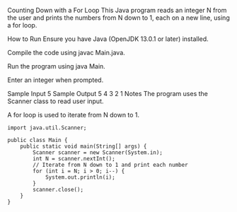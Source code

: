 Counting Down with a For Loop
This Java program reads an integer N from the user and prints the numbers from N down to 1, each on a new line, using a for loop.

How to Run
Ensure you have Java (OpenJDK 13.0.1 or later) installed.

Compile the code using javac Main.java.

Run the program using java Main.

Enter an integer when prompted.

Sample Input
5
Sample Output
5
4
3
2
1
Notes
The program uses the Scanner class to read user input.

A for loop is used to iterate from N down to 1.
```
import java.util.Scanner;

public class Main {
    public static void main(String[] args) {
        Scanner scanner = new Scanner(System.in);
        int N = scanner.nextInt();
        // Iterate from N down to 1 and print each number
        for (int i = N; i > 0; i--) {
            System.out.println(i);
        }
        scanner.close();
    }
}
```
